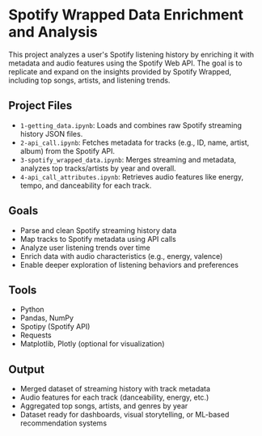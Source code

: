 # Spotify Wrapped Data Enrichment and Analysis

This project analyzes a user's Spotify listening history by enriching it with metadata and audio features using the Spotify Web API. The goal is to replicate and expand on the insights provided by Spotify Wrapped, including top songs, artists, and listening trends.

## Project Files

- `1-getting_data.ipynb`: Loads and combines raw Spotify streaming history JSON files.
- `2-api_call.ipynb`: Fetches metadata for tracks (e.g., ID, name, artist, album) from the Spotify API.
- `3-spotify_wrapped_data.ipynb`: Merges streaming and metadata, analyzes top tracks/artists by year and overall.
- `4-api_call_attributes.ipynb`: Retrieves audio features like energy, tempo, and danceability for each track.

## Goals

- Parse and clean Spotify streaming history data
- Map tracks to Spotify metadata using API calls
- Analyze user listening trends over time
- Enrich data with audio characteristics (e.g., energy, valence)
- Enable deeper exploration of listening behaviors and preferences

## Tools

- Python  
- Pandas, NumPy  
- Spotipy (Spotify API)  
- Requests  
- Matplotlib, Plotly (optional for visualization)

## Output

- Merged dataset of streaming history with track metadata
- Audio features for each track (danceability, energy, etc.)
- Aggregated top songs, artists, and genres by year
- Dataset ready for dashboards, visual storytelling, or ML-based recommendation systems
